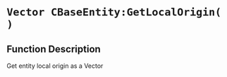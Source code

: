 # `Vector CBaseEntity:GetLocalOrigin( )`
## Function Description
Get entity local origin as a Vector
